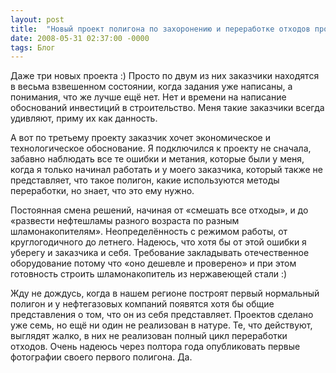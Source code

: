 ```yaml
---
layout: post
title:  "Новый проект полигона по захоронению и переработке отходов производства и потребления"
date: 2008-05-31 02:37:00 -0000
tags: Блог
---
```


Даже три новых проекта :) Просто по двум из них заказчики находятся в весьма взвешенном состоянии, когда задания уже написаны, а понимания, что же лучше ещё нет. Нет и времени на написание обоснований инвестиций в строительство. Меня такие заказчики всегда удивляют, приму их как данность. 

А вот по третьему проекту заказчик хочет экономическое и технологическое обоснование. Я подключился к проекту не сначала, забавно наблюдать все те ошибки и метания, которые были у меня, когда я только начинал работать и у моего заказчика, который также не представляет, что такое полигон, какие используются методы переработки, но знает, что это ему нужно.

Постоянная смена решений, начиная от «смешать все отходы», и до «развести нефтешламы разного возраста по разным шламонакопителям». Неопределённость с режимом работы, от круглогодичного до летнего.  Надеюсь, что хотя бы от этой ошибки я уберегу и заказчика и себя. Требование закладывать отечественное оборудование потому что «оно дешевле и проверено» и при этом готовность строить шламонакопитель из нержавеющей стали :)

Жду не дождусь, когда в нашем регионе построят первый нормальный полигон и у нефтегазовых компаний появятся хотя бы общие представления о том, что он из себя представляет. Проектов сделано уже семь, но ещё ни один не реализован в натуре. Те, что действуют, выглядят жалко, в них не реализован полный цикл переработки отходов. Очень надеюсь через полтора года опубликовать первые фотографии своего первого полигона. Да.
